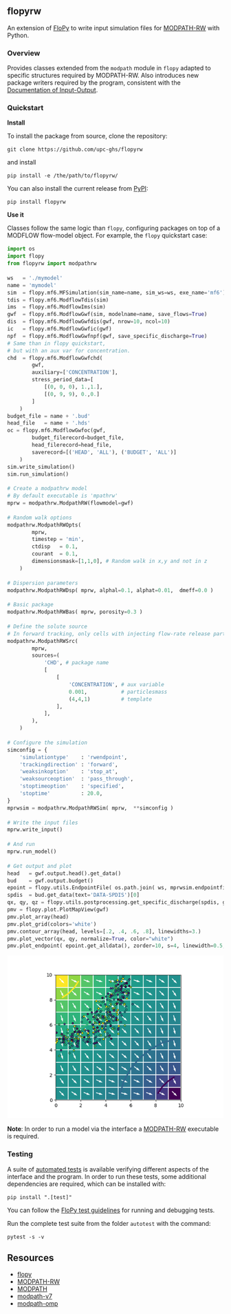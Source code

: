 ## flopyrw
An extension of [FloPy](https://github.com/modflowpy/flopy) to write input simulation files for [MODPATH-RW](https://gitub.com/upc-ghs/modpath-rw) with Python.

### Overview
Provides classes extended from the `modpath` module in `flopy` adapted to specific structures required by MODPATH-RW. Also introduces new package writers required by the program, consistent with the [Documentation of Input-Output](https://github.com/upc-ghs/modpath-rw/doc/modpath-rw_IO_v100_.pdf). 


### Quickstart
**Install**

To install the package from source, clone the repository:

```
git clone https://github.com/upc-ghs/flopyrw
```
and install 

```
pip install -e /the/path/to/flopyrw/
```

You can also install the current release from [PyPI](https://pypi.org/project/flopyrw/):

```
pip install flopyrw
```

**Use it**

Classes follow the same logic than `flopy`, configuring packages on top of a MODFLOW flow-model object. For example, the `flopy` quickstart case: 

```py
import os
import flopy
from flopyrw import modpathrw

ws   = './mymodel'
name = 'mymodel'
sim  = flopy.mf6.MFSimulation(sim_name=name, sim_ws=ws, exe_name='mf6')
tdis = flopy.mf6.ModflowTdis(sim)
ims  = flopy.mf6.ModflowIms(sim)
gwf  = flopy.mf6.ModflowGwf(sim, modelname=name, save_flows=True)
dis  = flopy.mf6.ModflowGwfdis(gwf, nrow=10, ncol=10)
ic   = flopy.mf6.ModflowGwfic(gwf)
npf  = flopy.mf6.ModflowGwfnpf(gwf, save_specific_discharge=True)
# Same than in flopy quickstart,
# but with an aux var for concentration.
chd  = flopy.mf6.ModflowGwfchd(
        gwf,
        auxiliary=['CONCENTRATION'],
        stress_period_data=[
            [(0, 0, 0), 1.,1.],
            [(0, 9, 9), 0.,0.]
        ]
    )
budget_file = name + '.bud'
head_file   = name + '.hds'
oc = flopy.mf6.ModflowGwfoc(gwf,
        budget_filerecord=budget_file,
        head_filerecord=head_file,
        saverecord=[('HEAD', 'ALL'), ('BUDGET', 'ALL')]
    )
sim.write_simulation()
sim.run_simulation()

# Create a modpathrw model
# By default executable is 'mpathrw'
mprw = modpathrw.ModpathRW(flowmodel=gwf)

# Random walk options
modpathrw.ModpathRWOpts(
        mprw,
        timestep = 'min',
        ctdisp   = 0.1,
        courant  = 0.1,
        dimensionsmask=[1,1,0], # Random walk in x,y and not in z
    )

# Dispersion parameters 
modpathrw.ModpathRWDsp( mprw, alphal=0.1, alphat=0.01,  dmeff=0.0 )

# Basic package
modpathrw.ModpathRWBas( mprw, porosity=0.3 )

# Define the solute source
# In forward tracking, only cells with injecting flow-rate release particles
modpathrw.ModpathRWSrc(
        mprw,
        sources=(
            'CHD', # package name
            [            
                [
                    'CONCENTRATION', # aux variable
                    0.001,           # particlesmass
                    (4,4,1)          # template
                ], 
            ],
        ),
    )

# Configure the simulation 
simconfig = {
    'simulationtype'    : 'rwendpoint', 
    'trackingdirection' : 'forward',
    'weaksinkoption'    : 'stop_at',
    'weaksourceoption'  : 'pass_through',
    'stoptimeoption'    : 'specified',
    'stoptime'          : 20.0,
}
mprwsim = modpathrw.ModpathRWSim( mprw,  **simconfig )

# Write the input files
mprw.write_input()

# And run 
mprw.run_model()

# Get output and plot
head   = gwf.output.head().get_data()
bud    = gwf.output.budget()
epoint = flopy.utils.EndpointFile( os.path.join( ws, mprwsim.endpointfilename ) ) 
spdis  = bud.get_data(text='DATA-SPDIS')[0]
qx, qy, qz = flopy.utils.postprocessing.get_specific_discharge(spdis, gwf)
pmv = flopy.plot.PlotMapView(gwf)
pmv.plot_array(head)
pmv.plot_grid(colors='white')
pmv.contour_array(head, levels=[.2, .4, .6, .8], linewidths=3.)
pmv.plot_vector(qx, qy, normalize=True, color="white")
pmv.plot_endpoint( epoint.get_alldata(), zorder=10, s=4, linewidth=0.5, edgecolor='k' )
```
<img src="img/quickstart.png" alt="plot" style="width:30;height:30">

**Note**: In order to run a model via the interface a [MODPATH-RW](https://gitub.com/upc-ghs/modpath-rw) executable is required. 


### Testing
A suite of [automated tests](autotest/) is available verifying different aspects of the interface and the program. In order to run these tests, some additional dependencies are required, which can be installed with:

```
pip install ".[test]"
```

You can follow the [FloPy test guidelines](https://github.com/modflowpy/flopy/blob/develop/DEVELOPER.md#running-tests) for running and debugging tests. 

Run the complete test suite from the folder ``autotest`` with the command:

```
pytest -s -v 
```

## Resources
* [flopy](https://github.com/modflowpy/flopy)
* [MODPATH-RW](https://github.com/upc-ghs/modpath-rw)
* [MODPATH](https://www.usgs.gov/software/modpath-particle-tracking-model-modflow)
* [modpath-v7](https://github.com/MODFLOW-USGS/modpath-v7)
* [modpath-omp](https://github.com/upc-ghs/modpath-omp)
